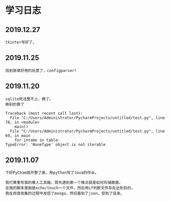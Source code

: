 # 学习日志
## 2019.12.27
```
tkinter写好了。
```
## 2019.11.25
```
找到简单好用的玩意了，configparser!
```
## 2019.11.20
```
sqlite死活整不上，佛了。
换别的算了
```
```log
Traceback (most recent call last):
  File "C:/Users/Administrator/PycharmProjects/untitled/test.py", line 78, in <module>
    main()
  File "C:/Users/Administrator/PycharmProjects/untitled/test.py", line 69, in main
    for intabe in table:
TypeError: 'NoneType' object is not iterable
```
## 2019.11.07
```
下好PyCham就开整了奥，用python写了Java的作业。
```
```
我打算重写我的懒人工具箱，首先遇到第一个难点就是如何存储数据。
在我的脚本里面是echo/touch一个文件，然后用if判断文件存在达到目的。
我在百度收集的过程中发现了mongo，然后看到了json，受到了启发。
```
